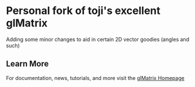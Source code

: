 Personal fork of toji's excellent glMatrix
=======================
Adding some minor changes to aid in certain 2D vector goodies (angles and such)

Learn More
----------------------
For documentation, news, tutorials, and more visit the [glMatrix Homepage](http://glmatrix.net/)
